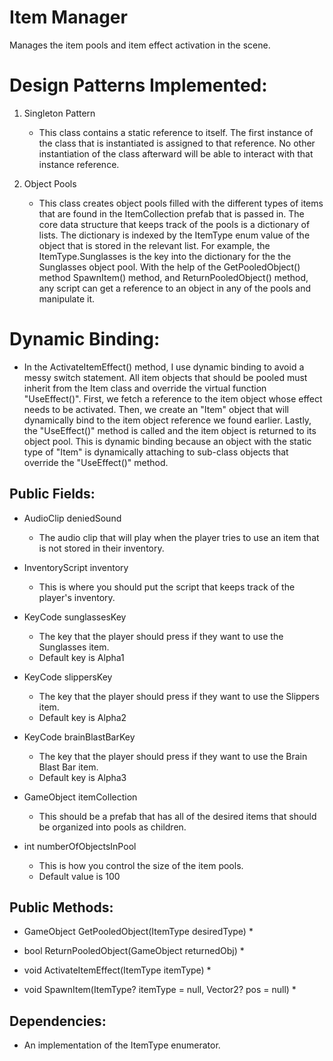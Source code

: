 # Item Manager

Manages the item pools and item effect activation in the scene.

# Design Patterns Implemented:

1. Singleton Pattern
    * This class contains a static reference to itself. The first instance of the class that is instantiated is assigned to that reference. No other instantiation of the class afterward will be able to interact with that instance reference.

2. Object Pools
    * This class creates object pools filled with the different types of items that are found in the ItemCollection prefab that is passed in. The core data structure that keeps track of the pools is a dictionary of lists.
      The dictionary is indexed by the ItemType enum value of the object that is stored in the relevant list. For example, the ItemType.Sunglasses is the key into the dictionary for the the Sunglasses object pool.
      With the help of the GetPooledObject() method SpawnItem() method, and ReturnPooledObject() method, any script can get a reference to an object in any of the pools and manipulate it.

# Dynamic Binding:

* In the ActivateItemEffect() method, I use dynamic binding to avoid a messy switch statement. All item objects that should be pooled must inherit from the Item class and override the virtual function "UseEffect()".
  First, we fetch a reference to the item object whose effect needs to be activated. Then, we create an "Item" object that will dynamically bind to the item object reference we found earlier. Lastly, the "UseEffect()" method is called and the item object is returned to its object pool.
  This is dynamic binding because an object with the static type of "Item" is dynamically attaching to sub-class objects that override the "UseEffect()" method.

## Public Fields:

* AudioClip deniedSound
    * The audio clip that will play when the player tries to use an item that is not stored in their inventory.

* InventoryScript inventory
    * This is where you should put the script that keeps track of the player's inventory.

* KeyCode sunglassesKey
    * The key that the player should press if they want to use the Sunglasses item.
    * Default key is Alpha1

* KeyCode slippersKey
    * The key that the player should press if they want to use the Slippers item.
    * Default key is Alpha2

* KeyCode brainBlastBarKey
    * The key that the player should press if they want to use the Brain Blast Bar item.
    * Default key is Alpha3

* GameObject itemCollection
    * This should be a prefab that has all of the desired items that should be organized into pools as children.

* int numberOfObjectsInPool
    * This is how you control the size of the item pools.
    * Default value is 100

## Public Methods:

* GameObject GetPooledObject(ItemType desiredType)
    *

* bool ReturnPooledObject(GameObject returnedObj)
    *

* void ActivateItemEffect(ItemType itemType)
    *

* void SpawnItem(ItemType? itemType = null, Vector2? pos = null)
    *

## Dependencies:

* An implementation of the ItemType enumerator.
